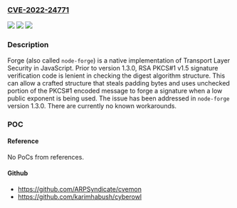 ### [CVE-2022-24771](https://cve.mitre.org/cgi-bin/cvename.cgi?name=CVE-2022-24771)
![](https://img.shields.io/static/v1?label=Product&message=forge&color=blue)
![](https://img.shields.io/static/v1?label=Version&message=n%2Fa&color=blue)
![](https://img.shields.io/static/v1?label=Vulnerability&message=CWE-347%3A%20Improper%20Verification%20of%20Cryptographic%20Signature&color=brighgreen)

### Description

Forge (also called `node-forge`) is a native implementation of Transport Layer Security in JavaScript. Prior to version 1.3.0, RSA PKCS#1 v1.5 signature verification code is lenient in checking the digest algorithm structure. This can allow a crafted structure that steals padding bytes and uses unchecked portion of the PKCS#1 encoded message to forge a signature when a low public exponent is being used. The issue has been addressed in `node-forge` version 1.3.0. There are currently no known workarounds.

### POC

#### Reference
No PoCs from references.

#### Github
- https://github.com/ARPSyndicate/cvemon
- https://github.com/karimhabush/cyberowl

